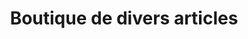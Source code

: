---
title: "Boutique de divers articles"
url: /nzerekore/boutique-de-divers-articles-10/
shop: Lebensmittel
---